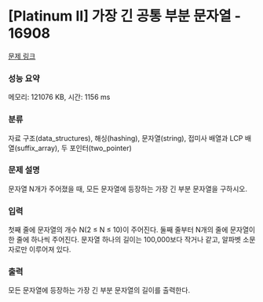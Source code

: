 # [Platinum II] 가장 긴 공통 부분 문자열 - 16908 

[문제 링크](https://www.acmicpc.net/problem/16908) 

### 성능 요약

메모리: 121076 KB, 시간: 1156 ms

### 분류

자료 구조(data_structures), 해싱(hashing), 문자열(string), 접미사 배열과 LCP 배열(suffix_array), 두 포인터(two_pointer)

### 문제 설명

<p>문자열 N개가 주어졌을 때, 모든 문자열에 등장하는 가장 긴 부분 문자열을 구하시오.</p>

### 입력 

 <p>첫째 줄에 문자열의 개수 N(2 ≤ N ≤ 10)이 주어진다. 둘째 줄부터 N개의 줄에 문자열이 한 줄에 하나씩 주어진다. 문자열 하나의 길이는 100,000보다 작거나 같고, 알파벳 소문자로만 이루어져 있다.</p>

### 출력 

 <p>모든 문자열에 등장하는 가장 긴 부분 문자열의 길이를 출력한다.</p>

